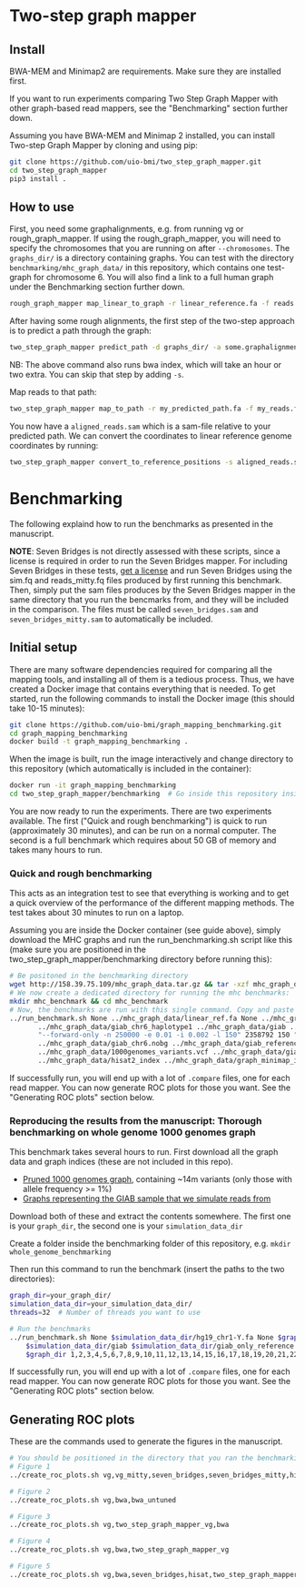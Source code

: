 # Two-step graph mapper

## Install
BWA-MEM and Minimap2 are requirements. Make sure they are installed first.

If you want to run experiments comparing Two Step Graph Mapper with other graph-based read mappers, see the "Benchmarking" section further down.

Assuming you have BWA-MEM and Minimap 2 installed, you can install Two-step Graph Mapper by cloning and using pip:
```bash
git clone https://github.com/uio-bmi/two_step_graph_mapper.git 
cd two_step_graph_mapper 
pip3 install .
```

## How to use 
First, you need some graphalignments, e.g. from running vg or rough_graph_mapper. 
If using the rough_graph_mapper, you will need to specify the chromosomes that you are running on after `--chromosomes`.
The `graphs_dir/` is a directory containing graphs. You can test with the directory `benchmarking/mhc_graph_data/` in this repository, which contains
one test-graph for chromosome 6. You will also find a link to a full human graph under the Benchmarking section further down.

```bash
rough_graph_mapper map_linear_to_graph -r linear_reference.fa -f reads.fa -d graphs_dir/ --chromosomes 1,2,3 > some.graphalignments
```


After having some rough alignments, the first step of the two-step approach is to predict a path through the graph:
```bash
two_step_graph_mapper predict_path -d graphs_dir/ -a some.graphalignments -c 1,2,3 -o my_predicted_path
```
NB: The above command also runs bwa index, which will take an hour or two extra. You can skip that step by adding `-s`.

Map reads to that path:
```bash
two_step_graph_mapper map_to_path -r my_predicted_path.fa -f my_reads.fa -o aligned_reads.sam
```
You now have a `aligned_reads.sam` which is a sam-file relative to your predicted path. 
We can convert the coordinates to linear reference genome coordinates by running:
```bash
two_step_graph_mapper convert_to_reference_positions -s aligned_reads.sam -d graph_dir/ -l my_predicted_path -c 1,2,3 -o converted.sam
```

# Benchmarking
The following explaind how to run the benchmarks as presented in the manuscript. 

**NOTE**: Seven Bridges is not directly assessed with these scripts, since a license is required in order to run the Seven Bridges mapper. 
For including Seven Bridges in these tests, [get a license](http://sevenbridges.com/graph-genome-academic-release) and run Seven Bridges 
using the sim.fq and reads_mitty.fq files produced by first running this benchmark. Then, simply put the sam files produces
 by the Seven Bridges mapper in the same directory that you run the bencmarks from, and they will be included
  in the comparison. The files must be called `seven_bridges.sam` and `seven_bridges_mitty.sam` to automatically
  be included.

## Initial setup
There are many software dependencies required for comparing all the mapping tools, and installing all of them is a tedious process.
Thus, we have created a Docker image that contains everything that is needed. To get started, run the following commands
to install the Docker image (this should take 10-15 minutes):
```bash
git clone https://github.com/uio-bmi/graph_mapping_benchmarking.git
cd graph_mapping_benchmarking
docker build -t graph_mapping_benchmarking .
```

When the image is built, run the image interactively and change directory to this repository
(which automatically is included in the container):
```bash
docker run -it graph_mapping_benchmarking
cd two_step_graph_mapper/benchmarking  # Go inside this repository inside the container, and you are ready to run the benchmarks
```

You are now ready to run the experiments. There are two experiments available. The first ("Quick and rough benchmarking") is quick to run (approximately 30 minutes),
and can be run on a normal computer. The second is a full benchmark which requires about 50 GB of memory and takes many hours to run. 

### Quick and rough benchmarking
This acts as an integration test to see that everything is working and to get a quick overview of the
performance of the different mapping methods. The test takes about 30 minutes to run on a laptop.

Assuming you are inside the Docker container (see guide above), simply download the MHC graphs and run the run_benchmarking.sh script like this
 (make sure you are positioned in the two_step_graph_mapper/benchmarking directory before running this):
```bash
# Be positoned in the benchmarking directory
wget http://158.39.75.109/mhc_graph_data.tar.gz && tar -xzf mhc_graph_data.tar.gz
# We now create a dedicated directory for running the mhc benchmarks:
mkdir mhc_benchmark && cd mhc_benchmark
# Now, the benchmarks are run with this single command. Copy and paste everything below:
../run_benchmark.sh None ../mhc_graph_data/linear_ref.fa None ../mhc_graph_data/wg ../mhc_graph_data/giab_chr6_haplotype0 \
       ../mhc_graph_data/giab_chr6_haplotype1 ../mhc_graph_data/giab ../mhc_graph_data/giab_reference 75 \
       "--forward-only -n 250000 -e 0.01 -i 0.002 -l 150" 2358792 150 "" ../mhc_graph_data/ 6  \
       ../mhc_graph_data/giab_chr6.nobg ../mhc_graph_data/giab_reference_path_6.intervalcollection.indexed \
       ../mhc_graph_data/1000genomes_variants.vcf ../mhc_graph_data/giab_variants.vcf.gz 6 4970557 \
       ../mhc_graph_data/hisat2_index ../mhc_graph_data/graph_minimap_index ../mhc_graph_data/numpy_graph.npz
```

If successfully run, you will end up with a lot of `.compare` files, one for each read mapper. 
You can now generate ROC plots for those you want. See the "Generating ROC plots" section below.

### Reproducing the results from the manuscript: Thorough benchmarking on whole genome 1000 genomes graph
This benchmark takes several hours to run. First download all the graph data and graph indices (these are not included in this repo). 
* [Pruned 1000 genomes graph](http://158.39.75.109/human_pruned_1pc.tar), containing ~14m variants (only those with allele frequency >= 1%)
* [Graphs representing the GIAB sample that we simulate reads from](http://158.39.75.109/simulation_data.tar)

Download both of these and extract the contents somewhere. The first one is your `graph_dir`, the second one is your `simulation_data_dir`

Create a folder inside the benchmarking folder of this repository, e.g. `mkdir whole_genome_benchmarking`

Then run this command to run the benchmark (insert the paths to the two directories):
```bash
graph_dir=your_graph_dir/
simulation_data_dir=your_simulation_data_dir/
threads=32  # Number of threads you want to use

# Run the benchmarks
../run_benchmark.sh None $simulation_data_dir/hg19_chr1-Y.fa None $graph_dir/wg $simulation_data_dir/haplotype0_only_chr20_no_paths $simulation_data_dir/haplotype1_only_chr20_no_paths \
    $simulation_data_dir/giab $simulation_data_dir/giab_only_reference $threads "--forward-only -n 5000000 -e 0.01 -i 0.002 -l 150" 2358792 150 "" \
    $graph_dir 1,2,3,4,5,6,7,8,9,10,11,12,13,14,15,16,17,18,19,20,21,22,X None None None None 20 63025520 
```

If successfully run, you will end up with a lot of `.compare` files, one for each read mapper. 
You can now generate ROC plots for those you want. See the "Generating ROC plots" section below. 

## Generating ROC plots
These are the commands used to generate the figures in the manuscript.
```bash
# You should be positioned in the directory that you ran the benchmarking from, e.g. "mhc_benchmark" for the mhc benchmarking
# Figure 1
../create_roc_plots.sh vg,vg_mitty,seven_bridges,seven_bridges_mitty,hisat,hisat_mitty

# Figure 2
../create_roc_plots.sh vg,bwa,bwa_untuned

# Figure 3
../create_roc_plots.sh vg,two_step_graph_mapper_vg,bwa

# Figure 4
../create_roc_plots.sh vg,bwa,two_step_graph_mapper_vg

# Figure 5
../create_roc_plots.sh vg,bwa,seven_bridges,hisat,two_step_graph_mapper_graph_minimap,two_step_graph_mapper_linearmapped
```





